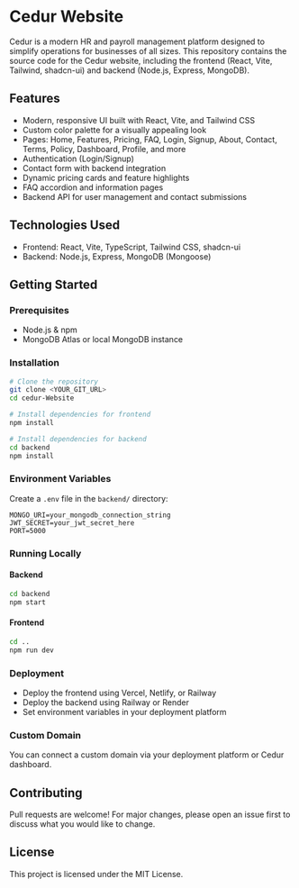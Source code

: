 
# Cedur Website

Cedur is a modern HR and payroll management platform designed to simplify operations for businesses of all sizes. This repository contains the source code for the Cedur website, including the frontend (React, Vite, Tailwind, shadcn-ui) and backend (Node.js, Express, MongoDB).

## Features

- Modern, responsive UI built with React, Vite, and Tailwind CSS
- Custom color palette for a visually appealing look
- Pages: Home, Features, Pricing, FAQ, Login, Signup, About, Contact, Terms, Policy, Dashboard, Profile, and more
- Authentication (Login/Signup)
- Contact form with backend integration
- Dynamic pricing cards and feature highlights
- FAQ accordion and information pages
- Backend API for user management and contact submissions

## Technologies Used

- Frontend: React, Vite, TypeScript, Tailwind CSS, shadcn-ui
- Backend: Node.js, Express, MongoDB (Mongoose)

## Getting Started

### Prerequisites
- Node.js & npm
- MongoDB Atlas or local MongoDB instance

### Installation
```sh
# Clone the repository
git clone <YOUR_GIT_URL>
cd cedur-Website

# Install dependencies for frontend
npm install

# Install dependencies for backend
cd backend
npm install
```

### Environment Variables

Create a `.env` file in the `backend/` directory:
```
MONGO_URI=your_mongodb_connection_string
JWT_SECRET=your_jwt_secret_here
PORT=5000
```

### Running Locally

#### Backend
```sh
cd backend
npm start
```

#### Frontend
```sh
cd ..
npm run dev
```

### Deployment

- Deploy the frontend using Vercel, Netlify, or Railway
- Deploy the backend using Railway or Render
- Set environment variables in your deployment platform

### Custom Domain

You can connect a custom domain via your deployment platform or Cedur dashboard.

## Contributing

Pull requests are welcome! For major changes, please open an issue first to discuss what you would like to change.

## License

This project is licensed under the MIT License.
